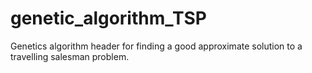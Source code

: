 # genetic_algorithm_TSP
Genetics algorithm header for finding a good approximate solution to a travelling salesman problem.
